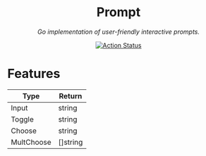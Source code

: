 <div align="center">
  <h1>Prompt</h1>
  <p><i>Go implementation of user-friendly interactive prompts.</i></p>

  <p>
    <a href="https://github.com/cqroot/prompt/actions">
      <img src="https://github.com/cqroot/prompt/workflows/test/badge.svg" alt="Action Status" />
    </a>
  </p>
</div>

# Features

| Type       | Return   |
| ---------- | -------- |
| Input      | string   |
| Toggle     | string   |
| Choose     | string   |
| MultChoose | []string |
